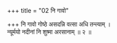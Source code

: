 +++
title = "02 नि गावो"

+++
नि गावो गोष्ठे असदन्नि वत्सा अधि तन्त्याम् ।  
न्यूर्मयो नदीनां नि शुष्मा अरसानाम् ॥ २ ॥